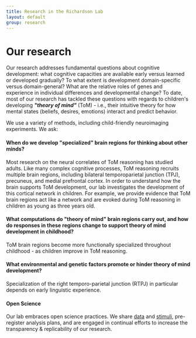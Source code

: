 ```yaml
---
title: Research in the Richardson Lab
layout: default
group: research
---
```


# Our research
Our research addresses fundamental questions about cognitive development: what cognitive capacities are available early versus learned or developed gradually? To what extent is development domain-specific versus domain-general? What are the relative roles of genes and experience in individual differences and developmental change? To date, most of our research has tackled these questions with regards to children's developing <b><i>"theory of mind"</i></b> (ToM) - i.e., their intuitive theory for how mental states (beliefs, desires, emotions) interact and predict behavior.

We use a variety of methods, including child-friendly neuroimaging experiments. We ask:

#### When do we develop "specialized" brain regions for thinking about other minds?
Most research on the neural correlates of ToM reasoning has studied adults. Like many complex cognitive processes, ToM reasoning recruits multiple brain regions, including bilateral temporoparietal junction (TPJ), precuneus, and medial prefrontal cortex. In order to understand how the brain supports ToM development, our lab investigates the development of this cortical network in children. For example, we provide evidence that ToM brain regions act like a network and are evoked during ToM reasoning in children as young as three years old.

#### What computations do "theory of mind" brain regions carry out, and how do responses in these regions change to support theory of mind development in childhood?
ToM brain regions become more functionally specialized throughout childhood - as children improve in ToM reasoning. 

#### What environmental and genetic factors promote or hinder theory of mind development?
Specialization of the right temporo-parietal junction (RTPJ) in particular depends on early linguistic experience.

#### Open Science
Our lab embraces open science practices. We share [data](https://openneuro.org/datasets/ds000228) and [stimuli](https://osf.io/spqgc/), pre-register analysis plans, and are engaged in continual efforts to increase the transparency & replicability of our research.
